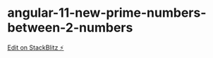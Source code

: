 # angular-11-new-prime-numbers-between-2-numbers

[Edit on StackBlitz ⚡️](https://stackblitz.com/edit/angular-11-new-uvqiuu)